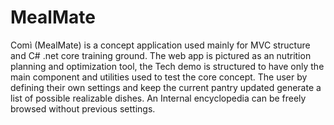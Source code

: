 # MealMate
Comì (MealMate) is a concept application used mainly for MVC structure and C# .net core training ground. The web app is pictured as an nutrition planning and optimization tool, the Tech demo is structured to have only the main component and utilities used to test the core concept.
The user by defining  their own settings and keep the current pantry updated generate a list of possible realizable dishes. An Internal encyclopedia can be freely browsed without previous settings.

